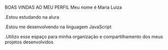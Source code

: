 BOAS VINDAS AO MEU PERFIL
Meu nome é Maria Luiza

.Estou estudando na alura

.Estou me desenvolvendo na linguagem JavaScript

.Utilizo esse espaço para minha organização e compartilhamento dos meus projetos desenvolvidos


